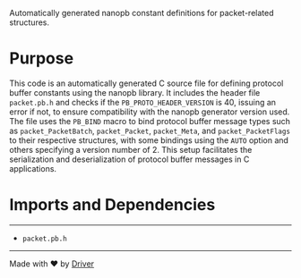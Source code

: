 <!--------------------------------------------------------------------------------->
<!-- IMPORTANT: This file is auto-generated by Driver (https://driver.ai). -------->
<!-- Manual edits may be overwritten on future commits. --------------------------->
<!--------------------------------------------------------------------------------->

Automatically generated nanopb constant definitions for packet-related structures.

# Purpose
This code is an automatically generated C source file for defining protocol buffer constants using the nanopb library. It includes the header file `packet.pb.h` and checks if the `PB_PROTO_HEADER_VERSION` is 40, issuing an error if not, to ensure compatibility with the nanopb generator version used. The file uses the `PB_BIND` macro to bind protocol buffer message types such as `packet_PacketBatch`, `packet_Packet`, `packet_Meta`, and `packet_PacketFlags` to their respective structures, with some bindings using the `AUTO` option and others specifying a version number of 2. This setup facilitates the serialization and deserialization of protocol buffer messages in C applications.
# Imports and Dependencies

---
- `packet.pb.h`



---
Made with ❤️ by [Driver](https://www.driver.ai/)